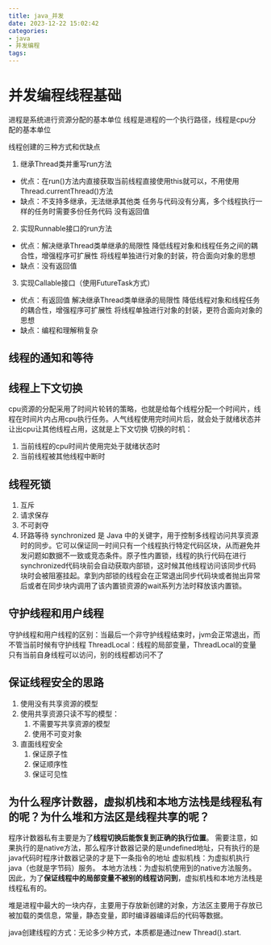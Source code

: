 ```yaml
---
title: java_并发
date: 2023-12-22 15:02:42
categories:
- java
- 并发编程
tags:
---
```

# 并发编程线程基础
进程是系统进行资源分配的基本单位
线程是进程的一个执行路径，线程是cpu分配的基本单位

线程创建的三种方式和优缺点
1. 继承Thread类并重写run方法
* 优点：在run()方法内直接获取当前线程直接使用this就可以，不用使用Thread.currentThread()方法
* 缺点：不支持多继承，无法继承其他类
	任务与代码没有分离，多个线程执行一样的任务时需要多份任务代码
	没有返回值
2. 实现Runnable接口的run方法
* 优点：解决继承Thread类单继承的局限性
	降低线程对象和线程任务之间的耦合性，增强程序可扩展性
	将线程单独进行对象的封装，符合面向对象的思想
* 缺点：没有返回值
3. 实现Callable接口（使用FutureTask方式）
* 优点：有返回值
	解决继承Thread类单继承的局限性
	降低线程对象和线程任务的耦合性，增强程序可扩展性
	将线程单独进行对象的封装，更符合面向对象的思想
* 缺点：编程和理解稍复杂
## 线程的通知和等待
## 线程上下文切换
cpu资源的分配采用了时间片轮转的策略，也就是给每个线程分配一个时间片，线程在时间片内占用cpu执行任务。人气线程使用完时间片后，就会处于就绪状态并让出cpu让其他线程占用，这就是上下文切换
切换的时机：

1. 当前线程的cpu时间片使用完处于就绪状态时
2. 当前线程被其他线程中断时
## 线程死锁
1. 互斥
2. 请求保存
3. 不可剥夺
4. 环路等待
synchronized 是 Java 中的关键字，用于控制多线程访问共享资源时的同步。它可以保证同一时间只有一个线程执行特定代码区块，从而避免并发问题如数据不一致或竞态条件。原子性内置锁，线程的执行代码在进行synchronized代码块前会自动获取内部锁，这时候其他线程访问该同步代码块时会被阻塞挂起。拿到内部锁的线程会在正常退出同步代码块或者抛出异常后或者在同步块内调用了该内置锁资源的wait系列方法时释放该内置锁。
## 守护线程和用户线程
守护线程和用户线程的区别：当最后一个非守护线程结束时，jvm会正常退出，而不管当前时候有守护线程
ThreadLocal：线程的局部变量，ThreadLocal的变量只有当前自身线程可以访问，别的线程都访问不了

## 保证线程安全的思路
1. 使用没有共享资源的模型
2. 使用共享资源只读不写的模型：
	1. 不需要写共享资源的模型
	2. 使用不可变对象
3. 直面线程安全
	1. 保证原子性
	2. 保证顺序性
	3. 保证可见性

## 为什么程序计数器，虚拟机栈和本地方法栈是线程私有的呢？为什么堆和方法区是线程共享的呢？
程序计数器私有主要是为了**线程切换后能恢复到正确的执行位置**。
需要注意，如果执行的是native方法，那么程序计数器记录的是undefined地址，只有执行的是java代码时程序计数器记录的才是下一条指令的地址
虚拟机栈：为虚拟机执行java（也就是字节码）服务。
本地方法栈：为虚拟机使用到的native方法服务。
因此，为了**保证线程中的局部变量不被别的线程访问到**，虚拟机栈和本地方法栈是线程私有的。

堆是进程中最大的一块内存，主要用于存放新创建的对象，方法区主要用于存放已被加载的类信息，常量，静态变量，即时编译器编译后的代码等数据。

java创建线程的方式：无论多少种方式，本质都是通过new Thread().start.
